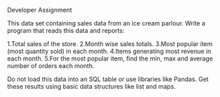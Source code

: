Developer Assignment

This data set containing sales data from an ice cream parlour. Write a program that reads this data and reports:

1.Total sales of the store.
2.Month wise sales totals.
3.Most popular item (most quantity sold) in each month.
4.Items generating most revenue in each month.
5.For the most popular item, find the min, max and average number of orders each month.


Do not load this data into an SQL table or use libraries like Pandas. Get these results using basic data structures like list and maps.